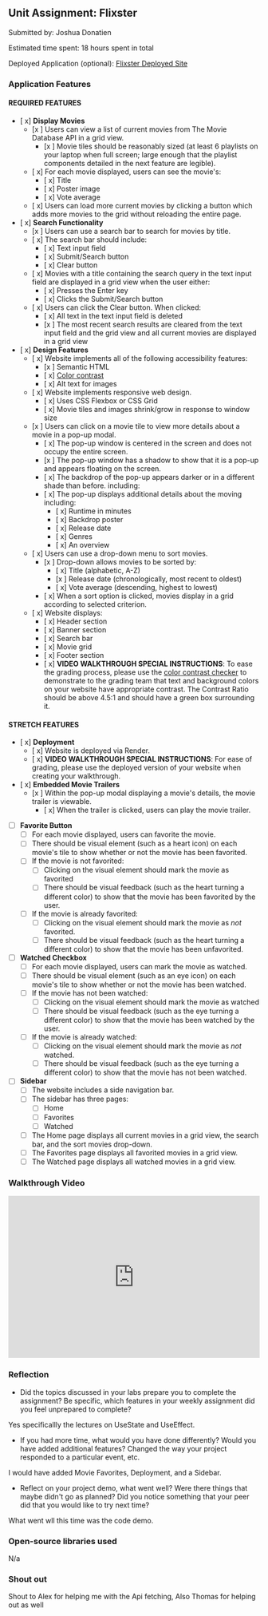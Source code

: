 ## Unit Assignment: Flixster

Submitted by: Joshua Donatien

Estimated time spent: 18 hours spent in total

Deployed Application (optional): [Flixster Deployed Site](https://flixster-starter-964f.onrender.com)

### Application Features

#### REQUIRED FEATURES

- [ x] **Display Movies**
  - [x ] Users can view a list of current movies from The Movie Database API in a grid view.
    - [x ] Movie tiles should be reasonably sized (at least 6 playlists on your laptop when full screen; large enough that the playlist components detailed in the next feature are legible).
  - [ x] For each movie displayed, users can see the movie's:
    - [ x] Title
    - [ x] Poster image
    - [ x] Vote average
  - [ x] Users can load more current movies by clicking a button which adds more movies to the grid without reloading the entire page. 
- [ x] **Search Functionality**
  - [x ] Users can use a search bar to search for movies by title.
  - [ x] The search bar should include:
    - [ x] Text input field
    - [ x] Submit/Search button
    - [ x] Clear button
  - [ x] Movies with a title containing the search query in the text input field are displayed in a grid view when the user either:
    - [ x] Presses the Enter key
    - [ x] Clicks the Submit/Search button
  - [ x] Users can click the Clear button. When clicked:
    - [ x] All text in the text input field is deleted
    - [x ] The most recent search results are cleared from the text input field and the grid view and all current movies are displayed in a grid view
- [ x] **Design Features**
  - [ x] Website implements all of the following accessibility features:
    - [x ] Semantic HTML
    - [ x] [Color contrast](https://webaim.org/resources/contrastchecker/)
    - [ x] Alt text for images 
  - [ x] Website implements responsive web design.
    - [ x] Uses CSS Flexbox or CSS Grid
    - [ x] Movie tiles and images shrink/grow in response to window size
  - [x ] Users can click on a movie tile to view more details about a movie in a pop-up modal.
    - [ x] The pop-up window is centered in the screen and does not occupy the entire screen.
    - [x ] The pop-up window has a shadow to show that it is a pop-up and appears floating on the screen.
    - [ x] The backdrop of the pop-up appears darker or in a different shade than before. including:
    - [ x] The pop-up displays additional details about the moving including:
      - [ x] Runtime in minutes
      - [ x] Backdrop poster
      - [ x] Release date
      - [ x] Genres
      - [ x] An overview
  - [ x] Users can use a drop-down menu to sort movies.
    - [x ] Drop-down allows movies to be sorted by:
      - [ x] Title (alphabetic, A-Z)
      - [x ] Release date (chronologically, most recent to oldest)
      - [ x] Vote average (descending, highest to lowest)
    - [ x] When a sort option is clicked, movies display in a grid according to selected criterion.
  - [ x] Website displays:
    - [ x] Header section
    - [ x] Banner section
    - [ x] Search bar
    - [ x] Movie grid
    - [ x] Footer section
    - [ x] **VIDEO WALKTHROUGH SPECIAL INSTRUCTIONS**: To ease the grading process, please use the [color contrast checker](https://webaim.org/resources/contrastchecker/) to demonstrate to the grading team that text and background colors on your website have appropriate contrast. The Contrast Ratio should be above 4.5:1 and should have a green box surrounding it. 

#### STRETCH FEATURES

- [ x] **Deployment**
  - [ x] Website is deployed via Render.
  - [ x] **VIDEO WALKTHROUGH SPECIAL INSTRUCTIONS**: For ease of grading, please use the deployed version of your website when creating your walkthrough. 
- [ x] **Embedded Movie Trailers**
  - [x ] Within the pop-up modal displaying a movie's details, the movie trailer is viewable.
    - [ x] When the trailer is clicked, users can play the movie trailer.
- [ ] **Favorite Button**
  - [ ] For each movie displayed, users can favorite the movie.
  - [ ] There should be visual element (such as a heart icon) on each movie's tile to show whether or not the movie has been favorited.
  - [ ] If the movie is not favorited:
    - [ ] Clicking on the visual element should mark the movie as favorited
    - [ ] There should be visual feedback (such as the heart turning a different color) to show that the movie has been favorited by the user.
  - [ ] If the movie is already favorited:
    - [ ] Clicking on the visual element should mark the movie as *not* favorited.
    - [ ] There should be visual feedback (such as the heart turning a different color) to show that the movie has been unfavorited. 
- [ ] **Watched Checkbox**
  - [ ] For each movie displayed, users can mark the movie as watched.
  - [ ] There should be visual element (such as an eye icon) on each movie's tile to show whether or not the movie has been watched.
  - [ ] If the movie has not been watched:
    - [ ] Clicking on the visual element should mark the movie as watched
    - [ ] There should be visual feedback (such as the eye turning a different color) to show that the movie has been watched by the user.
  - [ ] If the movie is already watched:
    - [ ] Clicking on the visual element should mark the movie as *not* watched.
    - [ ] There should be visual feedback (such as the eye turning a different color) to show that the movie has not been watched.
- [ ] **Sidebar**
  - [ ] The website includes a side navigation bar.
  - [ ] The sidebar has three pages:
    - [ ] Home
    - [ ] Favorites
    - [ ] Watched
  - [ ] The Home page displays all current movies in a grid view, the search bar, and the sort movies drop-down.
  - [ ] The Favorites page displays all favorited movies in a grid view.
  - [ ] The Watched page displays all watched movies in a grid view.

### Walkthrough Video

<div style="position: relative; padding-bottom: 64.55089820359281%; height: 0;"><iframe src="https://www.loom.com/embed/ffa677f6162b48ac857bb2617d55198d?sid=80d46bb3-e2aa-4f7d-9115-b416687465a1" frameborder="0" webkitallowfullscreen mozallowfullscreen allowfullscreen style="position: absolute; top: 0; left: 0; width: 100%; height: 100%;"></iframe></div>

### Reflection

* Did the topics discussed in your labs prepare you to complete the assignment? Be specific, which features in your weekly assignment did you feel unprepared to complete?

Yes specificallly the lectures on UseState and UseEffect.

* If you had more time, what would you have done differently? Would you have added additional features? Changed the way your project responded to a particular event, etc.
  
 I would have added Movie Favorites, Deployment, and a Sidebar.

* Reflect on your project demo, what went well? Were there things that maybe didn't go as planned? Did you notice something that your peer did that you would like to try next time?

What went wll this time was the code demo.

### Open-source libraries used
N/a

### Shout out

Shout to Alex for helping me with the Api fetching, Also Thomas for helping out as well
